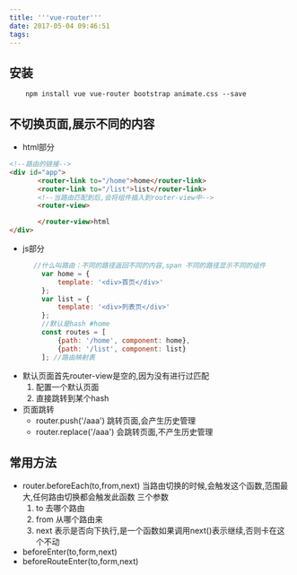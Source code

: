 ```yaml
---
title: '''vue-router'''
date: 2017-05-04 09:46:51
tags:
---
```

## 安装
```
    npm install vue vue-router bootstrap animate.css --save
```
## 不切换页面,展示不同的内容
- html部分
```html
<!--路由的链接-->
<div id="app">
       <router-link to="/home">home</router-link>
       <router-link to="/list">list</router-link>
       <!--当路由匹配到后,会将组件插入到router-view中-->
       <router-view>

       </router-view>html
</div>
```
- js部分
```js
      //什么叫路由：不同的路径返回不同的内容,span 不同的路径显示不同的组件
        var home = {
            template: '<div>首页</div>'
        };
        var list = {
            template: '<div>列表页</div>'
        };
        //默认是hash #home
        const routes = [
            {path: '/home', component: home},
            {path: '/list', component: list}
        ]; //路由映射表
```
- 默认页面首先router-view是空的,因为没有进行过匹配
    1. 配置一个默认页面
    2. 直接跳转到某个hash
- 页面跳转
    - router.push('/aaa') 跳转页面,会产生历史管理
    - router.replace('/aaa') 会跳转页面,不产生历史管理

## 常用方法
 - router.beforeEach(to,from,next) 当路由切换的时候,会触发这个函数,范围最大,任何路由切换都会触发此函数 三个参数
    1. to 去哪个路由
    2. from 从哪个路由来
    3. next 表示是否向下执行,是一个函数如果调用next()表示继续,否则卡在这个不动
 - beforeEnter(to,form,next)
 - beforeRouteEnter(to,form,next)